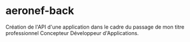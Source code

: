 # aeronef-back
Création de l'API d'une application dans le cadre du passage de mon titre professionnel Concepteur Développeur d'Applications.

